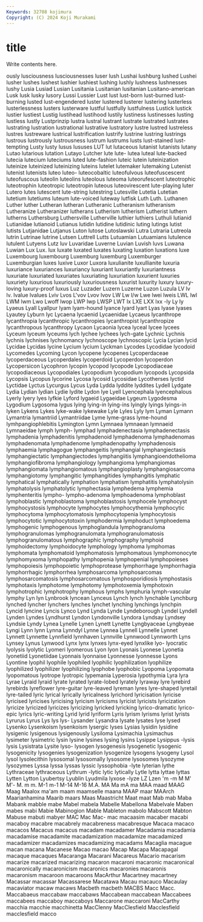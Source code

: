 ```yaml
---
Keywords: 32708 kojimura
Copyright: (C) 2024 Koji Murakami
---
```


# title

Write contents here.



ously lusciousness lusciousnesses luser
lush Lushai lushburg lushed Lushei lusher lushes lushest lushier lushiest
lushing lushly lushness lushnesses lushy Lusia Lusiad Lusian Lusitania Lusitanian
lusitanian Lusitano-american Lusk lusk lusky lusory Lussi Lussier Lust lust
lust-born lust-burned lust-burning lusted lust-engendered luster lustered lusterer lustering lusterless
lusterlessness lusters lusterware lustful lustfully lustfulness Lustick lustick lustier lustiest
Lustig lustihead lustihood lustily lustiness lustinesses lusting lustless lustly Lustprinzip
lustra lustral lustrant lustrate lustrated lustrates lustrating lustration lustrational lustrative
lustratory lustre lustred lustreless lustres lustreware lustrical lustrification lustrify lustrine
lustring lustrings lustrous lustrously lustrousness lustrum lustrums lusts lust-stained lust-tempting
Lusty lusty lusus lususes LUT lut lutaceous lutanist lutanists lutany
Lutao lutarious lutation Lutayo Lutcher lute lute- lutea luteal lute-backed
lutecia lutecium luteciums luted lute-fashion luteic lutein luteinization luteinize luteinized
luteinizing luteins lutelet lutemaker lutemaking Lutenist lutenist lutenists luteo luteo-
luteocobaltic luteofulvous luteofuscescent luteofuscous luteolin luteolins luteolous luteoma luteorufescent luteotrophic
luteotrophin luteotropic luteotropin luteous luteovirescent lute-playing luter Lutero lutes lutescent
lute-string lutestring Lutesville Lutetia Lutetian lutetium lutetiums luteum lute-voiced luteway
lutfisk Luth Luth. Luthanen Luther luther Lutheran lutheran Lutheranic Lutheranism
lutheranism Lutheranize Lutheranizer lutherans Lutherism lutherism Lutherist luthern lutherns Luthersburg
Luthersville Lutherville luthier luthiers Luthuli lutianid Lutianidae lutianoid Lutianus lutidin
lutidine lutidinic luting lutings lutist lutists Lutjanidae Lutjanus Luton lutose
Lutoslawski Lutra Lutraria Lutreola lutrin Lutrinae lutrine Lutsen Luttrell Lutts
Lutuamian Lutuamians lutulence lutulent Lutyens Lutz luv Luvaridae Luverne Luvian
Luvish luvs Luwana Luwian Lux Lux. lux luxate luxated luxates
luxating luxation luxations luxe Luxembourg luxembourg Luxemburg luxemburg Luxemburger Luxemburgian
luxes luxive Luxor Luxora luxulianite luxullianite luxuria luxuriance luxuriances luxuriancy
luxuriant luxuriantly luxuriantness luxuriate luxuriated luxuriates luxuriating luxuriation luxurient luxuries
luxuriety luxurious luxuriously luxuriousness luxurist luxurity luxury luxury-loving luxury-proof luxus
Luz Luzader Luzern Luzerne Luzon Luzula LV lv lv. lvalue
lvalues Lviv Lvos L'vov Lvov lvov LW Lw l/w Lwe
lwei lweis LWL lwl LWM lwm Lwo Lwoff lwop LWP
lwp LWSP LWT lx LXE LXX lxx -ly Ly ly
Lyaeus Lyall Lyallpur lyam lyam-hound lyance lyard lyart Lyas lyase
lyases Lyautey Lyburn lyc Lycaena lycaenid Lycaenidae Lycaeus lycanthrope lycanthropia
lycanthropic lycanthropies lycanthropist lycanthropize lycanthropous lycanthropy Lycaon Lycaonia lycea lyceal
lycee lycees Lyceum lyceum lyceums lych lychee lychees lych-gate Lychnic
Lychnis lychnis lychnises lychnomancy lychnoscope lychnoscopic Lycia Lycian lycid Lycidae
Lycidas lycine Lycium lycium Lyckman Lycodes Lycodidae lycodoid Lycomedes Lycoming
Lycon lycopene lycopenes Lycoperdaceae lycoperdaceous Lycoperdales lycoperdoid Lycoperdon lycoperdon Lycopersicon
Lycophron lycopin lycopod lycopode Lycopodiaceae lycopodiaceous Lycopodiales Lycopodium lycopodium lycopods
Lycopsida Lycopsis Lycopus lycorine Lycosa lycosid Lycosidae Lycotherses lyctid Lyctidae
Lyctus Lycurgus Lycus Lyda Lydda lyddite lyddites Lydell Lydgate Lydia
Lydian lydian Lydie lydite Lydon lye Lyell Lyencephala lyencephalous Lyerly
lyery lyes lyfkie Lyford lygaeid Lygaeidae Lygeum Lygodesma Lygodium Lygosoma
lygus lying lying-in lying-ins lyingly lyings lyings-in lyken Lykens Lykes
lyke-wake lykewake Lyle Lyles Lyly lym Lyman Lymann Lymantria lymantriid
Lymantriidae Lyme lyme-grass lyme-hound lymhpangiophlebitis Lymington Lymn Lymnaea lymnaean lymnaeid
Lymnaeidae lymph lymph- lymphad lymphadenectasia lymphadenectasis lymphadenia lymphadenitis lymphadenoid lymphadenoma
lymphadenomas lymphadenomata lymphadenome lymphadenopathy lymphadenosis lymphaemia lymphagogue lymphangeitis lymphangial lymphangiectasis
lymphangiectatic lymphangiectodes lymphangiitis lymphangioendothelioma lymphangiofibroma lymphangiology lymphangioma lymphangiomas lymphangiomata lymphangiomatous
lymphangioplasty lymphangiosarcoma lymphangiotomy lymphangitic lymphangitides lymphangitis lymphatic lymphatical lymphatically lymphation
lymphatism lymphatitis lymphatolysin lymphatolysis lymphatolytic lymphectasia lymphedema lymphemia lymphenteritis lympho-
lympho-adenoma lymphoadenoma lymphoblast lymphoblastic lymphoblastoma lymphoblastosis lymphocele lymphocyst lymphocystosis lymphocyte
lymphocytes lymphocythemia lymphocytic lymphocytoma lymphocytomatosis lymphocytopenia lymphocytosis lymphocytotic lymphocytotoxin lymphodermia
lymphoduct lymphoedema lymphogenic lymphogenous lymphoglandula lymphogranuloma lymphogranulomas lymphogranulomata lymphogranulomatosis lymphogranulomatous
lymphographic lymphography lymphoid lymphoidectomy lymphoidocyte lymphology lymphoma lymphomas lymphomata lymphomatoid
lymphomatosis lymphomatous lymphomonocyte lymphomyxoma lymphopathy lymphopenia lymphopenial lymphopoieses lymphopoiesis lymphopoietic
lymphoprotease lymphorrhage lymphorrhagia lymphorrhagic lymphorrhea lymphosarcoma lymphosarcomas lymphosarcomatosis lymphosarcomatous lymphosporidiosis
lymphostasis lymphotaxis lymphotome lymphotomy lymphotoxemia lymphotoxin lymphotrophic lymphotrophy lymphous lymphs
lymphuria lymph-vascular lymphy Lyn lyn Lynbrook lyncean Lynceus Lynch lynch
lynchable Lynchburg lynched lyncher lynchers lynches lynchet lynching lynchings lynchpin
Lyncid lyncine Lyncis Lynco Lynd Lynda Lynde Lyndeborough Lyndel Lyndell
Lynden Lyndes Lyndhurst Lyndon Lyndonville Lyndora Lyndsay Lyndsey Lyndsie Lyndy
Lynea Lynelle Lynen Lynett Lynette Lyngbyaceae Lyngbyeae Lyngi Lynn lynn
Lynna Lynndyl Lynne Lynnea Lynnell Lynnelle Lynnet Lynnett Lynnette Lynnfield
lynnhaven Lynnville Lynnwood Lynnworth Lyns Lynsey Lynus Lynwood Lynx lynx
lynxes lynx-eyed lynxlike lyo- lyocratic lyolysis lyolytic Lyomeri lyomerous Lyon
lyon Lyonais Lyonese Lyonetia lyonetiid Lyonetiidae Lyonnais lyonnaise Lyonnesse lyonnesse
Lyons Lyontine lyophil lyophile lyophiled lyophilic lyophilization lyophilize lyophilized lyophilizer
lyophilizing lyophobe lyophobic Lyopoma Lyopomata lyopomatous lyotrope lyotropic lypemania Lyperosia
lypothymia Lyra lyra Lyrae Lyraid lyraid lyrate lyrated lyrate-lobed lyrately
lyraway lyre lyrebird lyrebirds lyreflower lyre-guitar lyre-leaved lyreman lyres lyre-shaped
lyretail lyre-tailed lyric lyrical lyrically lyricalness lyrichord lyricisation lyricise lyricised
lyricises lyricising lyricism lyricisms lyricist lyricists lyricization lyricize lyricized lyricizes
lyricizing lyricked lyricking lyrico-dramatic lyrico-epic lyrics lyric-writing Lyrid lyrid lyriform
Lyris lyrism lyrisms lyrist lyrists Lyrurus Lyrus Lys lys lys-
Lysander Lysandra lysate lysates lyse lysed Lysenko Lysenkoism lysenkoism lysergic
lyses Lysias lysidin lysidine lysigenic lysigenous lysigenously Lysiloma Lysimachia Lysimachus
lysimeter lysimetric lysin lysine lysines lysing lysins Lysippe Lysippus -lysis
lysis Lysistrata Lysite lyso- lysogen lysogenesis lysogenetic lysogenic lysogenicity lysogenies
lysogenization lysogenize lysogens lysogeny Lysol lysol lysolecithin lysosomal lysosomally lysosome
lysosomes lysozyme lysozymes Lyssa lyssa lyssas lyssic lyssophobia -lyte lyterian
lythe Lythraceae lythraceous Lythrum -lytic lytic lytically Lytle lytta lyttae
lyttas Lytten Lytton Lyubertsy Lyublin Lyudmila lyxose -lyze LZ Lzen
'm -m M M' M'- M. m m. M-1 m-1
M-14 M-16 M.A. MA Ma mA ma MAA maad MAAG
Maag Maalox ma'am maam maamselle maana MAAP maar MAArch Maarianhamina
Maarib maars Maas Maastricht Maat maat Mab mab Maba Mabank
mabble mabe Mabel mabela Mabelle Mabellona Mabelvale Maben mabes mabi
Mabie Mabinogion Mable Mableton mabolo Mabscott Mabton Mabuse mabuti mabyer
MAC Mac Mac- mac macaasim macaber macabi macaboy macabre macabrely
macabreness macabresque Macaca macaco macacos Macacus macacus macadam macadamer Macadamia
macadamia macadamise macadamite macadamization macadamize macadamized macadamizer macadamizes macadamizing macadams
Macaglia macague macan macana Macanese Macao macao Macap Macapa Macapagal
macaque macaques Macaranga Macarani Macareus Macario macarism macarize macarized macarizing
macaron macaroni macaronic macaronical macaronically macaronicism macaronics macaronies macaronis macaronism
macaroon macaroons MacArthur Macartney macartney Macassar macassar Macassarese Macatawa Macau
macauco Macaulay macaviator macaw macaws Macbeth macbeth MACBS Macc Macc.
Maccabaeus maccabaw maccabaws Maccabean maccabean Maccabees maccabees maccaboy maccaboys Maccarone
maccaroni MacCarthy macchia macchie macchinetta MacClenny MacClesfield Macclesfield macclesfield macco
